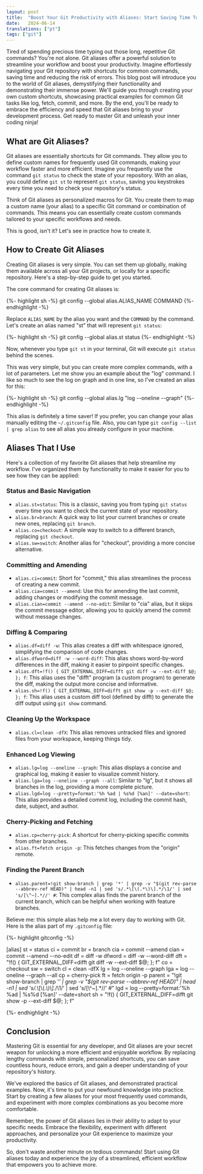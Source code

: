 ```yaml
---
layout: post
title:  "Boost Your Git Productivity with Aliases: Start Saving Time Today!"
date:   2024-06-14
translations: ["pt"]
tags: ["git"]
---
```


<p class="intro"><span class="dropcap">T</span>ired of spending precious time typing out those long, repetitive Git commands? You're not alone. Git aliases offer a powerful solution to streamline your workflow and boost your productivity. Imagine effortlessly navigating your Git repository with shortcuts for common commands, saving time and reducing the risk of errors. This blog post will introduce you to the world of Git aliases, demystifying their functionality and demonstrating their immense power. We'll guide you through creating your own custom shortcuts, showcasing practical examples for common Git tasks like log, fetch, commit, and more. By the end, you'll be ready to embrace the efficiency and speed that Git aliases bring to your development process. Get ready to master Git and unleash your inner coding ninja!</p>

## What are Git Aliases?

Git aliases are essentially shortcuts for Git commands. They allow you to define custom names for frequently used Git commands, making your workflow faster and more efficient. Imagine you frequently use the command `git status` to check the state of your repository. With an alias, you could define `git st` to represent `git status`, saving you keystrokes every time you need to check your repository's status.

Think of Git aliases as personalized macros for Git. You create them to map a custom name (your alias) to a specific Git command or combination of commands. This means you can essentially create custom commands tailored to your specific workflows and needs.

This is good, isn't it? Let's see in practice how to create it.

## How to Create Git Aliases

Creating Git aliases is very simple. You can set them up globally, making them available across all your Git projects, or locally for a specific repository. Here's a step-by-step guide to get you started.

The core command for creating Git aliases is:

{%- highlight sh -%}
git config --global alias.ALIAS_NAME COMMAND
{%- endhighlight -%}

Replace `ALIAS_NAME` by the alias you want and the `COMMAND` by the command. Let's create an alias named "st" that will represent `git status`:

{%- highlight sh -%}
git config --global alias.st status
{%- endhighlight -%}

Now, whenever you type `git st` in your terminal, Git will execute `git status` behind the scenes.

This was very simple, but you can create more complex commands, with a lot of parameters. Let me show you an example about the "log" command. I like so much to see the log on graph and in one line, so I've created an alias for this:

{%- highlight sh -%}
git config --global alias.lg "log --oneline --graph"
{%- endhighlight -%}

This alias is definitely a time saver! If you prefer, you can change your alias manually editing the `~/.gitconfig` file. Also, you can type `git config --list | grep alias` to see all alias you already configure in your machine.

## Aliases That I Use

Here's a collection of my favorite Git aliases that help streamline my workflow. I've organized them by functionality to make it easier for you to see how they can be applied:

### Status and Basic Navigation

- `alias.st=status`: This is a classic, saving you from typing `git status` every time you want to check the current state of your repository.
- `alias.br=branch`: A quick way to list your current branches or create new ones, replacing `git branch`.
- `alias.co=checkout`: A simple way to switch to a different branch, replacing `git checkout`.
- `alias.sw=switch`: Another alias for "checkout", providing a more concise alternative.

### Committing and Amending

- `alias.ci=commit`: Short for "commit," this alias streamlines the process of creating a new commit.
- `alias.cia=commit --amend`: Use this for amending the last commit, adding changes or modifying the commit message.
- `alias.cian=commit --amend --no-edit`: Similar to "cia" alias, but it skips the commit message editor, allowing you to quickly amend the commit without message changes.

### Diffing & Comparing

- `alias.df=diff -w`: This alias creates a diff with whitespace ignored, simplifying the comparison of code changes.
- `alias.dfword=diff -w --word-diff`: This alias shows word-by-word differences in the diff, making it easier to pinpoint specific changes.
- `alias.dft=!f() { GIT_EXTERNAL_DIFF=difft git diff -w --ext-diff $@; }; f`: This alias uses the "difft" program (a custom program) to generate the diff, making the output more concise and informative.
- `alias.sh=!f() { GIT_EXTERNAL_DIFF=difft git show -p --ext-diff $@; }; f`: This alias uses a custom diff tool (defined by difft) to generate the diff output using `git show` command.

### Cleaning Up the Workspace

- `alias.cl=clean -dfX`: This alias removes untracked files and ignored files from your workspace, keeping things tidy.

### Enhanced Log Viewing

- `alias.lg=log --oneline --graph`: This alias displays a concise and graphical log, making it easier to visualize commit history.
- `alias.lga=log --oneline --graph --all`: Similar to "lg", but it shows all branches in the log, providing a more complete picture.
- `alias.lgd=log --pretty=format:'%h %ad | %s%d [%an]' --date=short`: This alias provides a detailed commit log, including the commit hash, date, subject, and author.

### Cherry-Picking and Fetching

- `alias.cp=cherry-pick`: A shortcut for cherry-picking specific commits from other branches.
- `alias.ft=fetch origin -p`: This fetches changes from the "origin" remote.

### Finding the Parent Branch

- `alias.parent=!git show-branch | grep '*' | grep -v "$(git rev-parse --abbrev-ref HEAD)" | head -n1 | sed 's/.*\[\(.*\)\].*/\1/' | sed 's/[\^~].*//' #`: This complex alias finds the parent branch of the current branch, which can be helpful when working with feature branches.

Believe me: this simple alias help me a lot every day to working with Git. Here is the alias part of my `.gitconfig` file:

{%- highlight gitconfig -%}

[alias]
	st = status
	ci = commit
	br = branch
	cia = commit --amend
	cian = commit --amend --no-edit
	df = diff -w
	dfword = diff -w --word-diff
	dft = "!f() { GIT_EXTERNAL_DIFF=difft git diff -w --ext-diff $@; }; f"
	co = checkout
	sw = switch
	cl = clean -dfX
	lg = log --oneline --graph
	lga = log --oneline --graph --all
	cp = cherry-pick
	ft = fetch origin -p
	parent = "!git show-branch | grep '*' | grep -v \"$(git rev-parse --abbrev-ref HEAD)\" | head -n1 | sed 's/.*\\[\\(.*\\)\\].*/\\1/' | sed 's/[\\^~].*//' #"
	lgd = log --pretty=format:'%h %ad | %s%d [%an]' --date=short
	sh = "!f() { GIT_EXTERNAL_DIFF=difft git show -p --ext-diff $@; }; f"

{%- endhighlight -%}

## Conclusion

Mastering Git is essential for any developer, and Git aliases are your secret weapon for unlocking a more efficient and enjoyable workflow. By replacing lengthy commands with simple, personalized shortcuts, you can save countless hours, reduce errors, and gain a deeper understanding of your repository's history.

We've explored the basics of Git aliases, and demonstrated practical examples. Now, it's time to put your newfound knowledge into practice. Start by creating a few aliases for your most frequently used commands, and experiment with more complex combinations as you become more comfortable.

Remember, the power of Git aliases lies in their ability to adapt to your specific needs. Embrace the flexibility, experiment with different approaches, and personalize your Git experience to maximize your productivity.

So, don't waste another minute on tedious commands! Start using Git aliases today and experience the joy of a streamlined, efficient workflow that empowers you to achieve more.